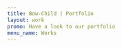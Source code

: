 ```yaml
---
title: Bow-Child | Portfolio
layout: work
promo: Have a look to our portfolio
menu_name: Works
---
```


